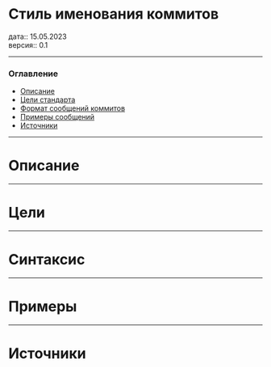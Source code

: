# Стиль именования коммитов

дата:: 15.05.2023\
версия:: 0.1

---
### Оглавление
- [Описание](#Описание)
- [Цели стандарта](#Цели)
- [Формат сообщений коммитов](#Синтаксис)
- [Примеры сообщений](#Примеры)
- [Источники](#Источники)

---
# Описание

---
# Цели

---
# Синтаксис

---
# Примеры

---
# Источники
